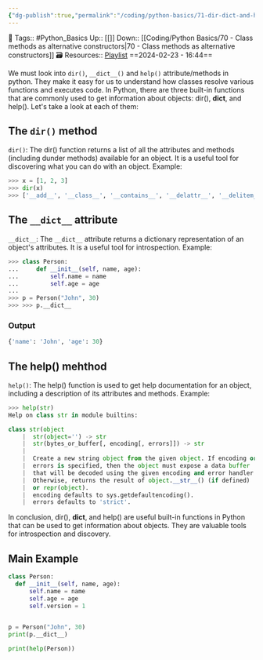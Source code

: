 ```yaml
---
{"dg-publish":true,"permalink":"/coding/python-basics/71-dir-dict-and-help-methods/","dgPassFrontmatter":true,"noteIcon":"3","created":"2024-02-23T16:44:50.408+05:30","updated":"2024-02-23T16:49:58.434+05:30"}
---
```


🧶 Tags:: #Python_Basics 
Up:: [[]]
Down:: [[Coding/Python Basics/70 - Class methods as alternative constructors\|70 - Class methods as alternative constructors]]
🗃 Resources:: [Playlist](https://www.youtube.com/playlist?list=PLu0W_9lII9agwh1XjRt242xIpHhPT2llg)
==2024-02-23 - 16:44==

We must look into `dir()`, `__dict__()` and `help()` attribute/methods in python. They make it easy for us to understand how classes resolve various functions and executes code. In Python, there are three built-in functions that are commonly used to get information about objects: dir(), **dict**, and help(). Let's take a look at each of them:

## The `dir()` method
`dir()`: The dir() function returns a list of all the attributes and methods (including dunder methods) available for an object. It is a useful tool for discovering what you can do with an object. Example:
```python
>>> x = [1, 2, 3]
>>> dir(x)
>>> ['__add__', '__class__', '__contains__', '__delattr__', '__delitem__', '__dir__', '__doc__', '__eq__', '__format__', '__ge__', '__getattribute__', '__getitem__', '__gt__', '__hash__', '__iadd__', '__imul__', '__init__', '__init_subclass__', '__iter__', '__le__', '__len__', '__lt__', '__mul__', '__ne__', '__new__', '__reduce__', '__reduce_ex__', '__repr__', '__reversed__', '__rmul__', '__setattr__', '__setitem__', '__sizeof__', '__str__', '__subclasshook__', 'append', 'clear', 'copy', 'count', 'extend', 'index', 'insert', 'pop', 'remove', 'reverse', 'sort']   `
```

## The `__dict__` attribute

`__dict__`: The `__dict__` attribute returns a dictionary representation of an object's attributes. It is a useful tool for introspection. Example:
```python
>>> class Person:
...     def __init__(self, name, age):
...         self.name = name
...         self.age = age
...
>>> p = Person("John", 30)
>>> >>> p.__dict__
```

### Output
```python
{'name': 'John', 'age': 30}
```

## The help() mehthod
`help()`: The help() function is used to get help documentation for an object, including a description of its attributes and methods. Example:

```python
>>> help(str)
Help on class str in module builtins:

class str(object
	|  str(object='') -> str
	|  str(bytes_or_buffer[, encoding[, errors]]) -> str
	|
	|  Create a new string object from the given object. If encoding or 
	|  errors is specified, then the object must expose a data buffer
	|  that will be decoded using the given encoding and error handler.
	|  Otherwise, returns the result of object.__str__() (if defined)
	|  or repr(object).
	|  encoding defaults to sys.getdefaultencoding().
	|  errors defaults to 'strict'.
```

In conclusion, dir(), **dict**, and help() are useful built-in functions in Python that can be used to get information about objects. They are valuable tools for introspection and discovery.

## Main Example
```python
class Person:
  def __init__(self, name, age):
      self.name = name
      self.age = age
      self.version = 1

    
p = Person("John", 30)
print(p.__dict__)

print(help(Person))
```